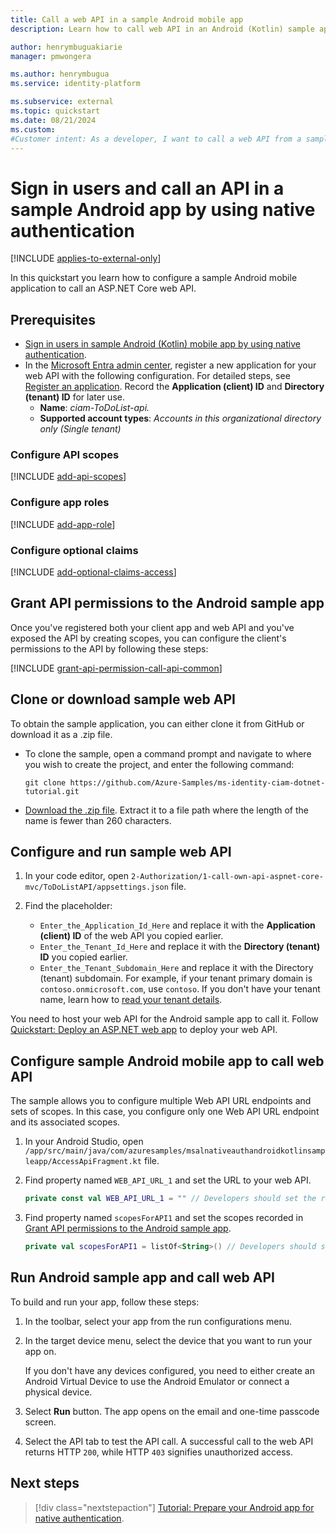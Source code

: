 ```yaml
---
title: Call a web API in a sample Android mobile app
description: Learn how to call web API in an Android (Kotlin) sample app.

author: henrymbuguakiarie
manager: pmwongera

ms.author: henrymbugua
ms.service: identity-platform

ms.subservice: external
ms.topic: quickstart
ms.date: 08/21/2024
ms.custom:
#Customer intent: As a developer, I want to call a web API from a sample Android mobile app so that I can experience how Microsoft Entra's native authentication works.
---
```


# Sign in users and call an API in a sample Android app by using native authentication

[!INCLUDE [applies-to-external-only](../external-id/includes/applies-to-external-only.md)]

In this quickstart you learn how to configure a sample Android mobile application to call an ASP.NET Core web API.

## Prerequisites

* [Sign in users in sample Android (Kotlin) mobile app by using native authentication](quickstart-native-authentication-android-sign-in.md).
* In the [Microsoft Entra admin center](https://entra.microsoft.com), register a new application for your web API with the following configuration. For detailed steps, see [Register an application](quickstart-register-app.md). Record the **Application (client) ID** and **Directory (tenant) ID** for later use.
   * **Name**: *ciam-ToDoList-api.*
   * **Supported account types**: *Accounts in this organizational directory only (Single tenant)*

### Configure API scopes

[!INCLUDE [add-api-scopes](../external-id/customers/includes/register-app/add-api-scopes.md)]

### Configure app roles

[!INCLUDE [add-app-role](../external-id/customers/includes/register-app/add-app-role.md)]

### Configure optional claims

[!INCLUDE [add-optional-claims-access](../external-id/customers/includes/register-app/add-optional-claims-access.md)]

## Grant API permissions to the Android sample app

Once you've registered both your client app and web API and you've exposed the API by creating scopes, you can configure the client's permissions to the API by following these steps:

[!INCLUDE [grant-api-permission-call-api-common](../external-id/customers/includes/register-app/grant-api-permission-call-api-common.md)]

## Clone or download sample web API

To obtain the sample application, you can either clone it from GitHub or download it as a .zip file.

- To clone the sample, open a command prompt and navigate to where you wish to create the project, and enter the following command:

    ```console
    git clone https://github.com/Azure-Samples/ms-identity-ciam-dotnet-tutorial.git
    ```

- [Download the .zip file](https://github.com/Azure-Samples/ms-identity-ciam-dotnet-tutorial/archive/refs/heads/main.zip). Extract it to a file path where the length of the name is fewer than 260 characters.

## Configure and run sample web API

1. In your code editor, open `2-Authorization/1-call-own-api-aspnet-core-mvc/ToDoListAPI/appsettings.json` file.
1. Find the placeholder:

    - `Enter_the_Application_Id_Here` and replace it with the **Application (client) ID** of the web API you copied earlier. 
    - `Enter_the_Tenant_Id_Here` and replace it with the **Directory (tenant) ID** you copied earlier.
    - `Enter_the_Tenant_Subdomain_Here` and replace it with the Directory (tenant) subdomain. For example, if your tenant primary domain is `contoso.onmicrosoft.com`, use `contoso`. If you don't have your tenant name, learn how to [read your tenant details](../external-id/customers/how-to-create-external-tenant-portal.md#get-the-external-tenant-details).


You need to host your web API for the Android sample app to call it. Follow [Quickstart: Deploy an ASP.NET web app](/azure/app-service/quickstart-dotnetcore) to deploy your web API.

## Configure sample Android mobile app to call web API

The sample allows you to configure multiple Web API URL endpoints and sets of scopes. In this case, you configure only one Web API URL endpoint and its associated scopes.

1. In your Android Studio, open `/app/src/main/java/com/azuresamples/msalnativeauthandroidkotlinsampleapp/AccessApiFragment.kt` file.
1. Find property named `WEB_API_URL_1` and set the URL to your web API.

    ```kotlin
    private const val WEB_API_URL_1 = "" // Developers should set the respective URL of their web API here
    ```
    
1. Find property named `scopesForAPI1` and set the scopes recorded in [Grant API permissions to the Android sample app](#grant-api-permissions-to-the-android-sample-app).

    ```kotlin
    private val scopesForAPI1 = listOf<String>() // Developers should set the respective scopes of their web API here. For example, private val scopes = listOf<String>("api://{clientId}/{ToDoList.Read}", "api://{clientId}/{ToDoList.ReadWrite}")
    ```
    
## Run Android sample app and call web API
 
To build and run your app, follow these steps:
 
1. In the toolbar, select your app from the run configurations menu.
1. In the target device menu, select the device that you want to run your app on.
 
   If you don't have any devices configured, you need to either create an Android Virtual Device to use the Android Emulator or connect a physical device.
 
1. Select **Run** button. The app opens on the email and one-time passcode screen. 
1. Select the API tab to test the API call. A successful call to the web API returns HTTP `200`, while HTTP `403` signifies unauthorized access.

## Next steps

> [!div class="nextstepaction"]
> [Tutorial: Prepare your Android app for native authentication](../external-id/customers/tutorial-native-authentication-prepare-android-app.md).
